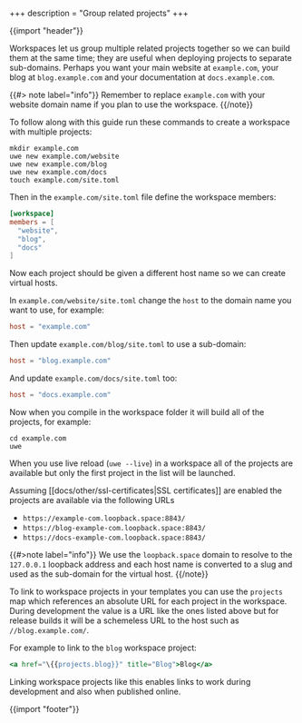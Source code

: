 +++
description = "Group related projects"
+++

{{import "header"}}

Workspaces let us group multiple related projects together so we can build them at the same time; they are useful when deploying projects to separate sub-domains. Perhaps you want your main website at `example.com`, your blog at `blog.example.com` and your documentation at `docs.example.com`.

{{#> note label="info"}}
Remember to replace `example.com` with your website domain name if you plan to use the workspace.
{{/note}}

To follow along with this guide run these commands to create a workspace with multiple projects:

```
mkdir example.com
uwe new example.com/website
uwe new example.com/blog
uwe new example.com/docs
touch example.com/site.toml
```

Then in the `example.com/site.toml` file define the workspace members:

```toml
[workspace]
members = [
  "website",
  "blog",
  "docs"
]
```

Now each project should be given a different host name so we can create virtual hosts.

In `example.com/website/site.toml` change the `host` to the domain name you want to use, for example:

```toml
host = "example.com"
```

Then update `example.com/blog/site.toml` to use a sub-domain:

```toml
host = "blog.example.com"
```

And update `example.com/docs/site.toml` too:

```toml
host = "docs.example.com"
```

Now when you compile in the workspace folder it will build all of the projects, for example:

```
cd example.com
uwe
```

When you use live reload (`uwe --live`) in a workspace all of the projects are available but only the first project in the list will be launched.

Assuming [[docs/other/ssl-certificates|SSL certificates]] are enabled the projects are available via the following URLs 

* `https://example-com.loopback.space:8843/`
* `https://blog-example-com.loopback.space:8843/`
* `https://docs-example-com.loopback.space:8843/`

{{#>note label="info"}}
We use the `loopback.space` domain to resolve to the `127.0.0.1` loopback address and each host name is converted to a slug and used as the sub-domain for the virtual host.
{{/note}}

To link to workspace projects in your templates you can use the `projects` map which references an absolute URL for each project in the workspace. During development the value is a URL like the ones listed above but for release builds it will be a schemeless URL to the host such as `//blog.example.com/`.

For example to link to the `blog` workspace project:

```handlebars
<a href="\{{projects.blog}}" title="Blog">Blog</a>
```

Linking workspace projects like this enables links to work during development and also when published online.

{{import "footer"}}
